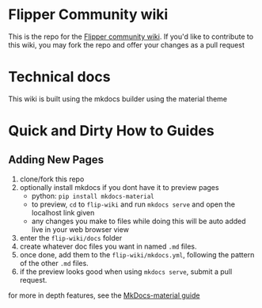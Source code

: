 # Flipper Community wiki
This is the repo for the [Flipper community wiki](https://flipper-community.github.io/flipper-community-wiki/).
If you'd like to contribute to this wiki, you may fork the repo and offer your changes as a pull request

# Technical docs
This wiki is built using the mkdocs builder using the material theme

# Quick and Dirty How to Guides

## Adding New Pages
1. clone/fork this repo
1. optionally install mkdocs if you dont have it to preview pages
    - python: `pip install mkdocs-material`
    - to preview, `cd` to `flip-wiki` and run `mkdocs serve` and open the localhost link given
    - any changes you make to files while doing this will be auto added live in your web browser view
1. enter the `flip-wiki/docs` folder
1. create whatever doc files you want in named `.md` files.
1. once done, add them to the `flip-wiki/mkdocs.yml`, following the pattern of the other `.md` files.
1. if the preview looks good when using `mkdocs serve`, submit a pull request. 

for more in depth features, see the [MkDocs-material guide](https://squidfunk.github.io/mkdocs-material/reference/)